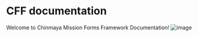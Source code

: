 # CFF documentation
Welcome to Chinmaya Mission Forms Framework Documentation! 
![image](https://user-images.githubusercontent.com/29865785/55112714-8f984580-50b3-11e9-9060-8e4839f97a78.png)
